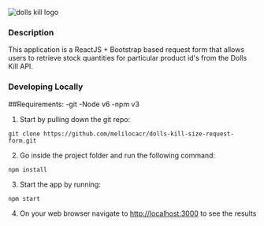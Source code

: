 ![dolls kill logo](https://upload.wikimedia.org/wikipedia/commons/thumb/d/d3/DOLLSKILL-LOGO_2.jpeg/800px-DOLLSKILL-LOGO_2.jpeg)

### Description

This application is a ReactJS + Bootstrap based request form that allows users to retrieve stock quantities for particular product id's from the Dolls Kill API. 

### Developing Locally

##Requirements:
-git
-Node v6
-npm v3

1. Start by pulling down the git repo:
```
git clone https://github.com/melilocacr/dolls-kill-size-request-form.git
```

2. Go inside the project folder and run the following command:

```
npm install
````

3. Start the app by running:

```
npm start
```

4. On your web browser navigate to [http://localhost:3000](http://localhost:3000/) to see the results